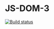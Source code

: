# JS-DOM-3

[![Build status](https://ci.appveyor.com/api/projects/status/3kuo6pnj8t795599?svg=true)](https://ci.appveyor.com/project/Yaraspik/js-dom-3)